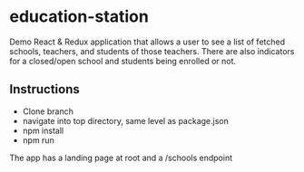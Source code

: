 # education-station
Demo React &amp; Redux  application that allows a user to see a list of fetched schools, teachers, and students of those teachers. There are also indicators for a closed/open school and students being enrolled or not.

## Instructions
- Clone branch
- navigate into top directory, same level as package.json
- npm install
- npm run

The app has a landing page at root and a /schools endpoint

